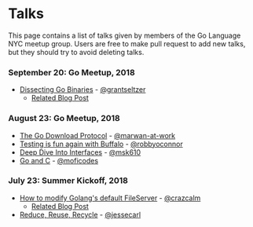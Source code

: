 # Talks
This page contains a list of talks given by members of the Go Language NYC meetup group. Users are free to make pull request to add new talks, but they should try to avoid deleting talks.

### September 20: Go Meetup, 2018
* [Dissecting Go Binaries](https://docs.google.com/presentation/d/1Q73ISYRUM0zdqw4dD4HGXJ7dgnv3OD4u9qdqfLLUAfY/edit#slide=id.p4) - [@grantseltzer]
  * [Related Blog Post](http://www.grant.pizza/dissecting-go-binaries/)

### August 23: Go Meetup, 2018
* [The Go Download Protocol](https://talks.godoc.org/github.com/marwan-at-work/presentations/googlemeetup/talk.slide#1f) - [@marwan-at-work]
* [Testing is fun again with Buffalo](https://talks.robbyoconnor.us/buffalo/#/sec-title-slide) - [@robbyoconnor]
* [Deep Dive Into Interfaces](interfaces_deep_dive.pdf) - [@msk610]
* [Go and C](go_and_c.pdf) - [@moficodes]

### July 23: Summer Kickoff, 2018
* [How to modify Golang's default FileServer](serve_it.pdf) - [@crazcalm]
  * [Related Blog Post](https://crazcalm.github.io/blog/post/custom_file_server/)
* [Reduce, Reuse, Recycle](reduce_reuse_recycle.pdf) - [@jessecarl]


[@crazcalm]: https://github.com/crazcalm
[@grantseltzer]: https://github.com/grantseltzer
[@jessecarl]: https://github.com/jessecarl
[@marwan-at-work]: https://github.com/marwan-at-work
[@moficodes]: https://github.com/moficodes
[@msk610]: https://github.com/msk610
[@robbyoconnor]: https://github.com/robbyoconnor


